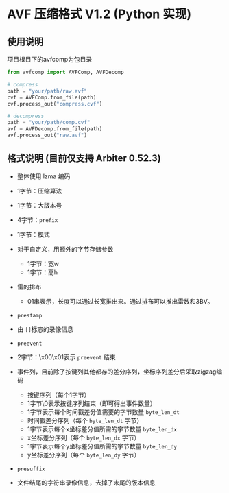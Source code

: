 # AVF 压缩格式 V1.2 (Python 实现)

## 使用说明

项目根目下的avfcomp为包目录

```python
from avfcomp import AVFComp, AVFDecomp

# compress
path = "your/path/raw.avf"
cvf = AVFComp.from_file(path)
cvf.process_out("compress.cvf")

# decompress
path = "your/path/comp.cvf"
avf = AVFDecomp.from_file(path)
avf.process_out("raw.avf")
```

## 格式说明 (目前仅支持 Arbiter 0.52.3)

- 整体使用 lzma 编码

* 1字节：压缩算法
* 1字节：大版本号
* 4字节：`prefix`
* 1字节：模式
* 对于自定义，用额外的字节存储参数

  * 1字节：宽w
  * 1字节：高h
* 雷的排布

  * 01串表示，长度可以通过长宽推出来。通过排布可以推出雷数和3BV。
* `prestamp`
* 由 `[]`标志的录像信息
* `preevent`
* 2字节：\x00\x01表示 `preevent` 结束
* 事件列，目前除了按键列其他都存的差分序列，坐标序列差分后采取zigzag编码

  * 按键序列（每个1字节）
  * 1字节\0表示按键序列结束（即可得出事件数量）
  * 1字节表示每个时间戳差分值需要的字节数量 `byte_len_dt`
  * 时间戳差分序列（每个 `byte_len_dt` 字节）
  * 1字节表示每个x坐标差分值所需的字节数量 `byte_len_dx`
  * x坐标差分序列（每个 `byte_len_dx` 字节）
  * 1字节表示每个y坐标差分值所需的字节数量 `byte_len_dy`
  * y坐标差分序列（每个 `byte_len_dy` 字节）
* `presuffix`
* 文件结尾的字符串录像信息，去掉了末尾的版本信息
